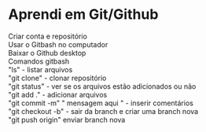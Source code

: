 # Aprendi em Git/Github
Criar conta e repositório<br>
Usar o Gitbash no computador<br>
Baixar o Github desktop<br>
Comandos gitbash<br>
"ls" - listar arquivos<br>
"git clone" - clonar repositório<br>
"git status" - ver se os arquivos estão adicionados ou não<br>
"git add ." - adicionar arquivos <br>
"git commit -m" " mensagem aqui " - inserir comentários<br>
"git checkout -b" - sair da branch e criar uma branch nova<br>
"git push origin"  enviar branch nova<br>

